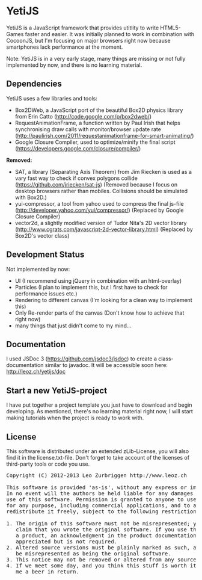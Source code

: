 YetiJS
======

YetiJS is a JavaScript framework that provides utitlity to write HTML5-Games faster and easier.
It was initially planned to work in combination with CocoonJS, but I'm focusing on major browsers right now because smartphones lack performance at the moment.

Note: YetiJS is in a very early stage, many things are missing or not fully implemented by now, and there is no learning material.

Dependencies
------
YetiJS uses a few libraries and tools:

- Box2DWeb, a JavaScript port of the beautiful Box2D physics library from Erin Catto (http://code.google.com/p/box2dweb/)
- RequestAnimationFrame, a function written by Paul Irish that helps synchronising draw calls with monitor/browser update rate (http://paulirish.com/2011/requestanimationframe-for-smart-animating/)
- Google Closure Compiler, used to optimize/minify the final script (https://developers.google.com/closure/compiler/)

**Removed:**
- SAT, a library (Separating Axis Theorem) from Jim Riecken is used as a vary fast way to check if convex polygons collide (https://github.com/jriecken/sat-js)
(Removed because I focus on desktop browsers rather than mobiles. Collisions should be simulated with Box2D.)
- yui-compressor, a tool from yahoo used to compress the final js-file (http://developer.yahoo.com/yui/compressor/) (Replaced by Google Closure Compiler)
- vector2d, a slightly modified version of Tudor Nita's 2D vector library (http://www.cgrats.com/javascript-2d-vector-library.html) (Replaced by Box2D's vector class)

Development Status
------
Not implemented by now:
- UI (I recommend using jQuery in combination with an html-overlay)
- Particles (I plan to implement this, but I first have to check for performance issues etc.)
- Rendering to different canvas (I'm looking for a clean way to implement this)
- Only Re-render parts of the canvas (Don't know how to achieve that right now)
- many things that just didn't come to my mind...

Documentation
------
I used JSDoc 3 (https://github.com/jsdoc3/jsdoc) to create a class-documentation similar to javadoc. It will be accessible soon here: http://leoz.ch/yetijs/doc

Start a new YetiJS-project
------
I have put together a project template you just have to download and begin developing.
As mentioned, there's no learning material right now, I will start making tutorials when the project is ready to work with.

License
------
This software is distributed under an extended zLib-License, you will also find it in the license.txt-file.
Don't forget to take account of the licenses of third-party tools or code you use.

<pre>Copyright (C) 2012-2013 Leo Zurbriggen http://www.leoz.ch

This software is provided 'as-is', without any express or implied warranty. 
In no event will the authors be held liable for any damages arising from the 
use of this software. Permission is granted to anyone to use this software 
for any purpose, including commercial applications, and to alter it and 
redistribute it freely, subject to the following restrictions:

1. The origin of this software must not be misrepresented; you must not 
   claim that you wrote the original software. If you use this software in 
   a product, an acknowledgment in the product documentation would be 
   appreciated but is not required.
2. Altered source versions must be plainly marked as such, and must not 
   be misrepresented as being the original software.
3. This notice may not be removed or altered from any source distribution.
4. If we meet some day, and you think this stuff is worth it, you can buy 
   me a beer in return.</pre>